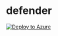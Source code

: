 # defender
[![Deploy to Azure](https://aka.ms/deploytoazurebutton)](https://portal.azure.com/#create/Microsoft.Template/uri/https%3A%2F%2Fraw.githubusercontent.com%2Ftcpatter%2Fdefender%2Fmain%2Fazuredeploymandiant.json)
